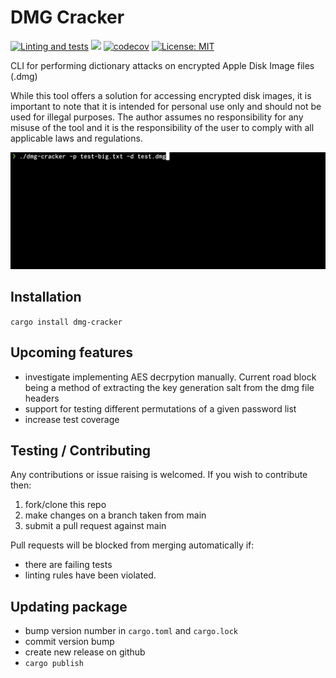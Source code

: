 # DMG Cracker
[![Linting and tests](https://github.com/james-ecd/dmg-cracker/actions/workflows/testing-and-linting.yml/badge.svg?branch=main)](https://github.com/james-ecd/dmg-cracker/actions/workflows/testing-and-linting.yml)
<img src="https://img.shields.io/crates/v/dmg-cracker.svg"/>
[![codecov](https://codecov.io/gh/james-ecd/dmg-cracker/branch/main/graph/badge.svg?token=C96XYRSKI4)](https://codecov.io/gh/james-ecd/dmg-cracker)
[![License: MIT](https://img.shields.io/badge/License-MIT-yellow.svg)](https://opensource.org/licenses/MIT)

CLI for performing dictionary attacks on encrypted Apple Disk Image files (.dmg)

While this tool offers a solution for accessing encrypted disk images,
it is important to note that it is intended for personal use only and 
should not be used for illegal purposes. The author assumes no 
responsibility for any misuse of the tool and it is the responsibility 
of the user to comply with all applicable laws and regulations.

<p align="center">
  <img src="./resources/demo.gif" alt="Demo GIF">
</p>

## Installation
`cargo install dmg-cracker`

## Upcoming features
- investigate implementing AES decrpytion manually. Current road block being a method of extracting the key generation salt from the dmg file headers
- support for testing different permutations of a given password list
- increase test coverage

## Testing / Contributing
Any contributions or issue raising is welcomed. If you wish to contribute then:
1. fork/clone this repo
2. make changes on a branch taken from main
3. submit a pull request against main

Pull requests will be blocked from merging automatically if:
- there are failing tests
- linting rules have been violated.

## Updating package
- bump version number in `cargo.toml` and `cargo.lock`
- commit version bump
- create new release on github
- `cargo publish`
